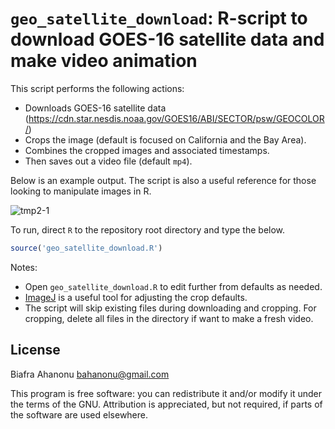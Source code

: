 # `geo_satellite_download`: R-script to download GOES-16 satellite data and make video animation

This script performs the following actions:
- Downloads GOES-16 satellite data (https://cdn.star.nesdis.noaa.gov/GOES16/ABI/SECTOR/psw/GEOCOLOR/)
- Crops the image (default is focused on California and the Bay Area).
- Combines the cropped images and associated timestamps.
- Then saves out a video file (default `mp4`).

Below is an example output. The script is also a useful reference for those looking to manipulate images in R.

![tmp2-1](https://user-images.githubusercontent.com/5241605/67650471-471b6180-f8fa-11e9-9731-87a24b11edf4.gif)

To run, direct `R` to the repository root directory and type the below.

```R
source('geo_satellite_download.R')
```

Notes:
- Open `geo_satellite_download.R` to edit further from defaults as needed.
- [ImageJ](https://imagej.nih.gov/ij/) is a useful tool for adjusting the crop defaults.
- The script will skip existing files during downloading and cropping. For cropping, delete all files in the directory if want to make a fresh video.

## License

Biafra Ahanonu <bahanonu@gmail.com>

This program is free software: you can redistribute it and/or modify it under the terms of the GNU. Attribution is appreciated, but not required, if parts of the software are used elsewhere.
